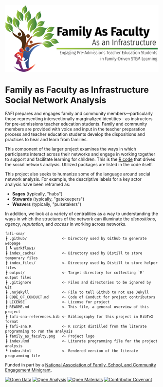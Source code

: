 ![FAFI](family_as_faculty.png)

# Family as Faculty as Infrastructure Social Network Analysis

FAFI prepares and engages family and community members—particularly those representing intersectionally marginalized identities—as instructors for pre-admissions teacher education students. Family and community members are provided with voice and input in the teacher preparation process and teacher education students develop the dispositions and practices to hear and learn from families.

This component of the larger project examines the ways in which participants interact across their networks and engage in working together to support and facilitate learning for children. This is the [R code](https://www.r-project.org/) that drives the social network analysis. Utilized packages are listed in the code itself.

This project also seeks to humanize some of the language around social network analysis. For example, the descriptive labels for a key actor analysis have been reframed as:

* **Sages** (typically, "hubs")
* **Stewards** (typically, "gatekeepers")
* **Weavers** (typically, "pulsetakers")

In addition, we look at a variety of centralities as a way to understanding the ways in which the structures of the network can illuminate the *dispositions*, *agency*, *reputation*, and *access* in working across networks.

```
fafi-sna/
┣ .github/                <- Directory used by Github to generate webpage
┃ ┗ workflows/
┣ index_cache/            <- Directory used by Distill to store temporary files
┣ index_files/            <- Directory used by Distill to store helper files
┣ output/                 <- Target directory for collecting `R` output files
┣ .gitignore              <- Files and directories to be ignored by Git
┣ .nojekyll               <- File to tell Github to not use Jekyll
┣ CODE_OF_CONDUCT.md      <- Code of Conduct for project contributors
┣ LICENSE                 <- License for project
┣ README.md               <- This file, a general overview of this project
┣ fafi-sna-references.bib <- Bibliography for this project in BibTeX format
┣ fafi-sna.R              <- R script distilled from the literate programming to run the analysis
┣ family_as_faculty.png   <- Project logo
┣ index.Rmd               <- Literate programming file for the project analysis
┗ index.html              <- Rendered version of the literate programming file
```

Funded in part by a [National Association of Family, School, and Community Engagement Minigrant](https://nafsce.org/page/MiniGrant).

[![Open Data](https://img.shields.io/badge/DATA-open-informational)](https://osf.io/y3xz4/) [![Open Analysis](https://img.shields.io/badge/ANALYSIS-open-informational)](https://osf.io/epsvt/) [![Open Materials](https://img.shields.io/badge/MATERIALS-open-informational)](https://osf.io/5tay8/) [![Contributor Covenant](https://img.shields.io/badge/Contributor%20Covenant-2.1-4baaaa.svg)](code_of_conduct.md)
